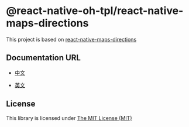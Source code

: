 # @react-native-oh-tpl/react-native-maps-directions

This project is based on [react-native-maps-directions](https://github.com/bramus/react-native-maps-directions)

## Documentation URL

- [中文](https://gitee.com/react-native-oh-library/usage-docs/blob/master/zh-cn/react-native-maps-directions.md)

- [英文](https://gitee.com/react-native-oh-library/usage-docs/blob/master/en/react-native-maps-directions.md)

## License

This library is licensed under [The MIT License (MIT)](https://github.com/bramus/react-native-maps-directions/blob/master/LICENSE.md) 
